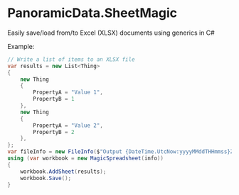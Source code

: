 # PanoramicData.SheetMagic
Easily save/load from/to Excel (XLSX) documents using generics in C#

Example:

```c#
// Write a list of items to an XLSX file
var results = new List<Thing>
{
	new Thing
	{
		PropertyA = "Value 1",
		PropertyB = 1
	},
	new Thing
	{
		PropertyA = "Value 2",
		PropertyB = 2
	},
};
var fileInfo = new FileInfo($"Output {DateTime.UtcNow:yyyyMMddTHHmmss}Z.xlsx");
using (var workbook = new MagicSpreadsheet(info))
{
	workbook.AddSheet(results);
	workbook.Save();
}